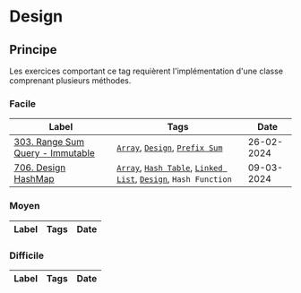 # Design

## Principe

Les exercices comportant ce tag requièrent l'implémentation d'une classe comprenant plusieurs méthodes.

### Facile

| Label                                                                                        | Tags                                                                                                                                | Date       |
| -------------------------------------------------------------------------------------------- | ----------------------------------------------------------------------------------------------------------------------------------- | ---------- |
| [303. Range Sum Query - Immutable](../Probleme/0303.%20Range%20Sum%20Query%20-%20Immutable/) | [`Array`](./array.md), [`Design`](./design.md), [`Prefix Sum`](./prefix_sum.md)                                                     | 26-02-2024 |
| [706. Design HashMap](../Probleme/0706.%20Design%20HashMap/)                                 | [`Array`](./array.md), [`Hash Table`](./hash_table.md), [`Linked List`](./linked_list.md), [`Design`](./design.md), `Hash Function` | 09-03-2024 |

### Moyen

| Label | Tags | Date |
| ----- | ---- | ---- |

### Difficile

| Label | Tags | Date |
| ----- | ---- | ---- |
